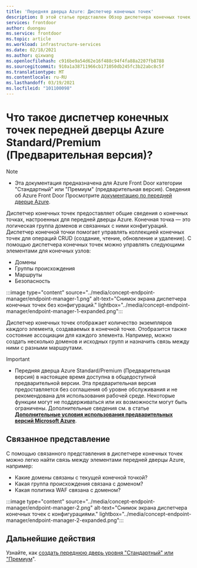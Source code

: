 ```yaml
---
title: 'Передняя дверца Azure: Диспетчер конечных точек'
description: В этой статье представлен Обзор диспетчера конечных точек передней дверцы Azure.
services: frontdoor
author: duongau
ms.service: frontdoor
ms.topic: article
ms.workload: infrastructure-services
ms.date: 02/18/2021
ms.author: qixwang
ms.openlocfilehash: c916be9a54d62e16f488c94f4fa88a2207fb8788
ms.sourcegitcommit: 910a1a38711966cb171050db245fc3b22abc8c5f
ms.translationtype: MT
ms.contentlocale: ru-RU
ms.lasthandoff: 03/19/2021
ms.locfileid: "101100098"
---
```

# <a name="what-is-azure-front-door-standardpremium-preview-endpoint-manager"></a>Что такое диспетчер конечных точек передней дверцы Azure Standard/Premium (Предварительная версия)?

> [!NOTE]
> * Эта документация предназначена для Azure Front Door категории "Стандартный" или "Премиум" (предварительная версия). Сведения об Azure Front Door Просмотрите [документацию по передней дверце Azure](../front-door-overview.md).

Диспетчер конечных точек предоставляет общие сведения о конечных точках, настроенных для передней дверцы Azure. Конечная точка — это логическая группа доменов и связанных с ними конфигураций. Диспетчер конечной точки помогает управлять коллекцией конечных точек для операций CRUD (создание, чтение, обновление и удаление). С помощью диспетчера конечных точек можно управлять следующими элементами для конечных узлов:

* Домены
* Группы происхождения
* Маршруты
* Безопасность

:::image type="content" source="../media/concept-endpoint-manager/endpoint-manager-1.png" alt-text="Снимок экрана диспетчера конечных точек без конфигураций." lightbox="../media/concept-endpoint-manager/endpoint-manager-1-expanded.png":::

Диспетчер конечных точек отображает количество экземпляров каждого элемента, создаваемых в конечной точке. Отобразится также состояние ассоциации для каждого элемента. Например, можно создать несколько доменов и исходных групп и назначить связь между ними с разными маршрутами.

> [!IMPORTANT]
> * Передняя дверца Azure Standard/Premium (Предварительная версия) в настоящее время доступна в общедоступной предварительной версии.
> Эта предварительная версия предоставляется без соглашения об уровне обслуживания и не рекомендована для использования рабочей среде. Некоторые функции могут не поддерживаться или их возможности могут быть ограничены.
> Дополнительные сведения см. в статье [**Дополнительные условия использования предварительных версий Microsoft Azure**](https://azure.microsoft.com/support/legal/preview-supplemental-terms/).

## <a name="linked-view"></a>Связанное представление

С помощью связанного представления в диспетчере конечных точек можно легко найти связь между элементами передней дверцы Azure, например:

* Какие домены связаны с текущей конечной точкой?
* Какая группа происхождения связана с доменом?
* Какая политика WAF связана с доменом?

:::image type="content" source="../media/concept-endpoint-manager/endpoint-manager-2.png" alt-text="Снимок экрана диспетчера конечных точек с конфигурациями." lightbox="../media/concept-endpoint-manager/endpoint-manager-2-expanded.png":::

## <a name="next-steps"></a>Дальнейшие действия

Узнайте, как [создать переднюю дверь уровня "Стандартный" или "Премиум](create-front-door-portal.md)".
